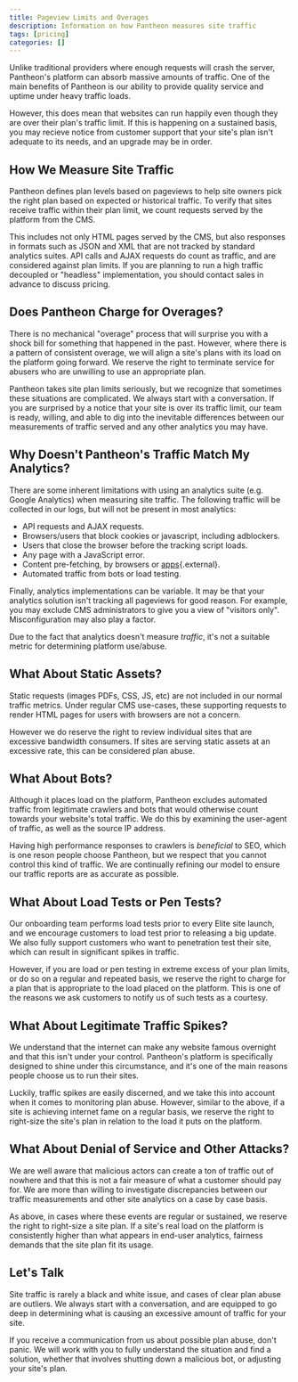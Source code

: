 ```yaml
---
title: Pageview Limits and Overages
description: Information on how Pantheon measures site traffic
tags: [pricing]
categories: []
---
```


Unlike traditional providers where enough requests will crash the server, Pantheon's platform can absorb massive amounts of traffic. One of the main benefits of Pantheon is our ability to provide quality service and uptime under heavy traffic loads.

However, this does mean that websites can run happily even though they are over their plan's traffic limit. If this is happening on a sustained basis, you may recieve notice from customer support that your site's plan isn't adequate to its needs, and an upgrade may be in order.

## How We Measure Site Traffic

Pantheon defines plan levels based on pageviews to help site owners pick the right plan based on expected or historical traffic. To verify that sites receive traffic within their plan limit, we count requests served by the platform from the CMS.

This includes not only HTML pages served by the CMS, but also responses in formats such as JSON and XML that are not tracked by standard analytics suites. API calls and AJAX requests do count as traffic, and are considered against plan limits. If you are planning to run a high traffic decoupled or "headless" implementation, you should contact sales in advance to discuss pricing.

## Does Pantheon Charge for Overages?

There is no mechanical "overage" process that will surprise you with a shock bill for something that happened in the past. However, where there is a pattern of consistent overage, we will align a site's plans with its load on the platform going forward. We reserve the right to terminate service for abusers who are unwilling to use an appropriate plan.

Pantheon takes site plan limits seriously, but we recognize that sometimes these situations are complicated. We always start with a conversation. If you are surprised by a notice that your site is over its traffic limit, our team is ready, willing, and able to dig into the inevitable differences between our measurements of traffic served and any other analytics you may have.

## Why Doesn't Pantheon's Traffic Match My Analytics?

There are some inherent limitations with using an analytics suite (e.g. Google Analytics) when measuring site traffic. The following traffic will be collected in our logs, but will not be present in most analytics:

 - API requests and AJAX requests.
 - Browsers/users that block cookies or javascript, including adblockers.
 - Users that close the browser before the tracking script loads.
 - Any page with a JavaScript error.
 - Content pre-fetching, by browsers or [apps](https://www.facebook.com/business/help/1514372351922333){.external}.
 - Automated traffic from bots or load testing.

Finally, analytics implementations can be variable. It may be that your analytics solution isn't tracking all pageviews for good reason. For example, you may exclude CMS administrators to give you a view of "visitors only". Misconfiguration may also play a factor.

Due to the fact that analytics doesn't measure _traffic_, it's not a suitable metric for determining platform use/abuse.

## What About Static Assets?

Static requests (images PDFs, CSS, JS, etc) are not included in our normal traffic metrics. Under regular CMS use-cases, these supporting requests to render HTML pages for users with browsers are not a concern.

However we do reserve the right to review individual sites that are excessive bandwidth consumers. If sites are serving static assets at an excessive rate, this can be considered plan abuse.

## What About Bots?

Although it places load on the platform, Pantheon excludes automated traffic from legitimate crawlers and bots that would otherwise count towards your website's total traffic. We do this by examining the user-agent of traffic, as well as the source IP address.

Having high performance responses to crawlers is _beneficial_ to SEO, which is one reson people choose Pantheon, but we respect that you cannot control this kind of traffic. We are continually refining our model to ensure our traffic reports are as accurate as possible.

## What About Load Tests or Pen Tests?

Our onboarding team performs load tests prior to every Elite site launch, and we encourage customers to load test prior to releasing a big update. We also fully support customers who want to penetration test their site, which can result in significant spikes in traffic.

However, if you are load or pen testing in extreme excess of your plan limits, or do so on a regular and repeated basis, we reserve the right to charge for a plan that is appropriate to the load placed on the platform. This is one of the reasons we ask customers to notify us of such tests as a courtesy.

## What About Legitimate Traffic Spikes?

We understand that the internet can make any website famous overnight and that this isn't under your control. Pantheon's platform is specifically designed to shine under this circumstance, and it's one of the main reasons people choose us to run their sites.

Luckily, traffic spikes are easily discerned, and we take this into account when it comes to monitoring plan abuse. However, similar to the above, if a site is achieving internet fame on a regular basis, we reserve the right to right-size the site's plan in relation to the load it puts on the platform.

## What About Denial of Service and Other Attacks?

We are well aware that malicious actors can create a ton of traffic out of nowhere and that this is not a fair measure of what a customer should pay for. We are more than willing to investigate discrepancies between our traffic measurements and other site analytics on a case by case basis.

As above, in cases where these events are regular or sustained, we reserve the right to right-size a site plan. If a site's real load on the platform is consistently higher than what appears in end-user analytics, fairness demands that the site plan fit its usage.

## Let's Talk

Site traffic is rarely a black and white issue, and cases of clear plan abuse are outliers. We always start with a conversation, and are equipped to go deep in determining what is causing an excessive amount of traffic for your site.

If you receive a communication from us about possible plan abuse, don't panic. We will work with you to fully understand the situation and find a solution, whether that involves shutting down a malicious bot, or adjusting your site's plan.
